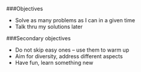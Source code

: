 
###Objectives
- Solve as many problems as I can in a given time
- Talk thru my solutions later

###Secondary objectives
- Do not skip easy ones – use them to warm up
- Aim for diversity, address different aspects  
- Have fun, learn something new 


